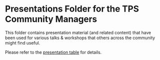 # Presentations Folder for the TPS Community Managers

This folder contains presentation material (and related content) that have been used for various talks & workshops that others across the community might find useful.

Please refer to the [presentation table](../README.md) for details.



